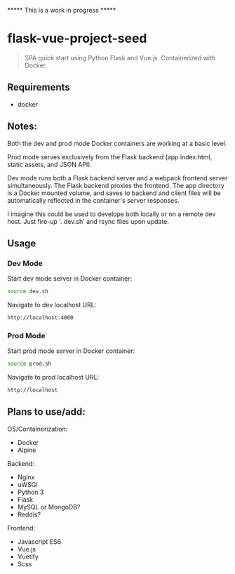***** This is a work in progress *****


# flask-vue-project-seed

> SPA quick start using Python Flask and Vue.js. Containerized with Docker.


## Requirements

- docker


## Notes:

Both the dev and prod mode Docker containers are working at a basic level.

Prod mode serves exclusively from the Flask backend (app index.html, static assets, and JSON API).

Dev mode runs both a Flask backend server and a webpack frontend server simultaneously. The Flask backend proxies the frontend. The app directory is a Docker mounted volume, and saves to backend and client files will be automatically reflected in the container's server responses.

I imagine this could be used to develope both locally or on a remote dev host. Just fire-up '. dev.sh' and rsync files upon update.


## Usage

### Dev Mode

Start dev mode server in Docker container:
```sh
source dev.sh
```

Navigate to dev localhost URL:
```sh
http://localhost:4000
```

### Prod Mode

Start prod mode server in Docker container:
```sh
source prod.sh
```

Navigate to prod localhost URL:
```sh
http://localhost
```


## Plans to use/add:

OS/Containerization:
- Docker
- Alpine

Backend:
- Nginx
- uWSGI
- Python 3
- Flask
- MySQL or MongoDB?
- Reddis?

Frontend:
- Javascript ES6
- Vue.js
- Vuetify
- Scss
